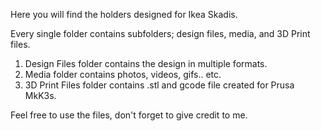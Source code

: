 Here you will find the holders designed for Ikea Skadis.

Every single folder contains subfolders; design files, media, and 3D Print files.
1. Design Files folder contains the design in multiple formats.
2. Media folder contains photos, videos, gifs.. etc. 
3. 3D Print Files folder contains .stl and gcode file created for Prusa MkK3s.

Feel free to use the files, don't forget to give credit to me.
